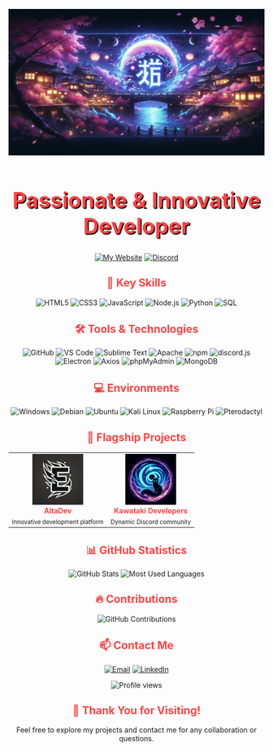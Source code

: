 <p align="center">
  <img width="1000" src="https://github.com/skykiller099/Skykiller099/blob/main/KawatakiBanner4.jpeg" alt="Banner">
</p>

<h1 align="center" style="color:#FF4444; font-size:3em; text-shadow: 2px 2px #000000;">Passionate & Innovative Developer</h1>

<p align="center">
  <a href="https://altadev.fr"><img src="https://img.shields.io/badge/🌐_My_Website-altadev.fr-FF4444?style=for-the-badge" alt="My Website"></a>
  <a href="https://discord.gg/uqXz3JbNzy"><img src="https://img.shields.io/badge/🎮_Discord-KawatakiDevelopers-7289DA?style=for-the-badge&logo=discord&logoColor=white" alt="Discord"></a>
</p>

<h2 align="center" style="color:#FF4444;">🚀 Key Skills</h2>

<p align="center">
  <img src="https://img.shields.io/badge/HTML5-E34F26?style=flat-square&logo=html5&logoColor=white" alt="HTML5">
  <img src="https://img.shields.io/badge/CSS3-1572B6?style=flat-square&logo=css3&logoColor=white" alt="CSS3">
  <img src="https://img.shields.io/badge/JavaScript-F7DF1E?style=flat-square&logo=javascript&logoColor=black" alt="JavaScript">
  <img src="https://img.shields.io/badge/Node.js-339933?style=flat-square&logo=nodedotjs&logoColor=white" alt="Node.js">
  <img src="https://img.shields.io/badge/Python-3776AB?style=flat-square&logo=python&logoColor=white" alt="Python">
  <img src="https://img.shields.io/badge/SQL-4479A1?style=flat-square&logo=sqlite&logoColor=white" alt="SQL">
</p>

<h2 align="center" style="color:#FF4444;">🛠️ Tools & Technologies</h2>

<p align="center">
  <img src="https://img.shields.io/badge/GitHub-181717?style=flat-square&logo=github&logoColor=white" alt="GitHub">
  <img src="https://img.shields.io/badge/VS_Code-007ACC?style=flat-square&logo=visual-studio-code&logoColor=white" alt="VS Code">
  <img src="https://img.shields.io/badge/Sublime_Text-FF9800?style=flat-square&logo=sublime-text&logoColor=white" alt="Sublime Text">
  <img src="https://img.shields.io/badge/Apache-D22128?style=flat-square&logo=apache&logoColor=white" alt="Apache">
  <img src="https://img.shields.io/badge/npm-CB3837?style=flat-square&logo=npm&logoColor=white" alt="npm">
  <img src="https://img.shields.io/badge/discord.js-738ADB?style=flat-square&logo=discord&logoColor=white" alt="discord.js">
  <img src="https://img.shields.io/badge/Electron-47848F?style=flat-square&logo=electron&logoColor=white" alt="Electron">
  <img src="https://img.shields.io/badge/Axios-5A29E4?style=flat-square&logo=axios&logoColor=white" alt="Axios">
  <img src="https://img.shields.io/badge/phpMyAdmin-6C78AF?style=flat-square&logo=phpmyadmin&logoColor=white" alt="phpMyAdmin">
  <img src="https://img.shields.io/badge/MongoDB-47A248?style=flat-square&logo=mongodb&logoColor=white" alt="MongoDB">
</p>

<h2 align="center" style="color:#FF4444;">💻 Environments</h2>

<p align="center">
  <img src="https://img.shields.io/badge/Windows-0078D6?style=flat-square&logo=windows&logoColor=white" alt="Windows">
  <img src="https://img.shields.io/badge/Debian-A81D33?style=flat-square&logo=debian&logoColor=white" alt="Debian">
  <img src="https://img.shields.io/badge/Ubuntu-E95420?style=flat-square&logo=ubuntu&logoColor=white" alt="Ubuntu">
  <img src="https://img.shields.io/badge/Kali_Linux-557C94?style=flat-square&logo=kali-linux&logoColor=white" alt="Kali Linux">
  <img src="https://img.shields.io/badge/Raspberry_Pi-C51A4A?style=flat-square&logo=raspberry-pi&logoColor=white" alt="Raspberry Pi">
  <img src="https://img.shields.io/badge/Pterodactyl-8F7B71?style=flat-square&logo=pterodactyl&logoColor=white" alt="Pterodactyl">
</p>

<h2 align="center" style="color:#FF4444;">🌟 Flagship Projects</h2>

<table align="center">
  <tr>
    <td align="center">
      <img width="100" src="https://github.com/skykiller099/Skykiller099/blob/main/logo.jpeg" alt="AltaDev"><br>
      <a href="https://altadev.fr" style="color:#FF4444; text-decoration:none; font-weight:bold;">AltaDev</a><br>
      <sub>Innovative development platform</sub>
    </td>
    <td align="center">
      <img width="100" src="https://github.com/skykiller099/Skykiller099/blob/main/logoserv.jpeg" alt="Kawataki Developers"><br>
      <a href="https://discord.gg/uqXz3JbNzy" style="color:#FF4444; text-decoration:none; font-weight:bold;">Kawataki Developers</a><br>
      <sub>Dynamic Discord community</sub>
    </td>
  </tr>
</table>

<h2 align="center" style="color:#FF4444;">📊 GitHub Statistics</h2>

<p align="center">
  <img height="180em" src="https://github-readme-stats.vercel.app/api?username=skykiller099&theme=tokyonight&show_icons=true" alt="GitHub Stats">
  <img height="180em" src="https://github-readme-stats-eight-theta.vercel.app/api/top-langs/?username=skykiller099&layout=compact&langs_count=8&theme=tokyonight" alt="Most Used Languages">
</p>

<h2 align="center" style="color:#FF4444;">🔥 Contributions</h2>

<p align="center">
  <img src="https://github-readme-streak-stats.herokuapp.com/?user=skykiller099&theme=tokyonight" alt="GitHub Contributions">
</p>


<h2 align="center" style="color:#FF4444;">📫 Contact Me</h2>

<p align="center">
  <a href="mailto:dev.skykiller099@gmail.com"><img src="https://img.shields.io/badge/Email-Me-FF4444?style=for-the-badge&logo=gmail&logoColor=white" alt="Email"></a>
  <a href="https://linkedin.com/in/your-profile"><img src="https://img.shields.io/badge/LinkedIn-Profile-0077B5?style=for-the-badge&logo=linkedin&logoColor=white" alt="LinkedIn"></a>
</p>

<p align="center">
  <img src="https://komarev.com/ghpvc/?username=skykiller099&color=FF4444&style=flat-square&label=Profile+Views" alt="Profile views">
</p>

<h2 align="center" style="color:#FF4444;">🌟 Thank You for Visiting!</h2>

<p align="center">
  Feel free to explore my projects and contact me for any collaboration or questions.
</p>

